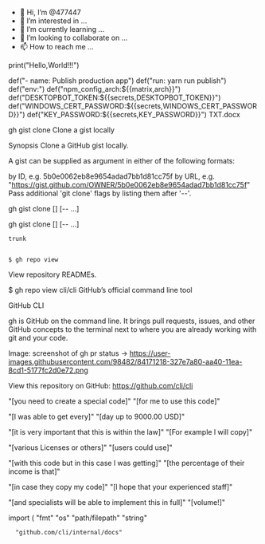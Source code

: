- 👋 Hi, I’m @477447
- 👀 I’m interested in ...
- 🌱 I’m currently learning ...
- 💞️ I’m looking to collaborate on ...
- 📫 How to reach me ...

<!---
477447/477447 is a ✨ special ✨ repository because its `README.md` (this file) appears on your GitHub profile.
You can click the Preview link to take a look at your changes.
--->print("Hello,World!!!")
def("- name: Publish production app")
def("run: yarn run publish")
def("env:")
    def("npm_config_arch:${{matrix,arch}}")
    def("DESKTOPBOT_TOKEN:${{secrets,DESKTOPBOT_TOKEN}}")
    def("WINDOWS_CERT_PASSWORD:${{secrets,WINDOWS_CERT_PASSWORD}}")
    def("KEY_PASSWORD:${{secrets,KEY_PASSWORD}}")
    TXT.docx
    
gh gist clone
Clone a gist locally

Synopsis
Clone a GitHub gist locally.

A gist can be supplied as argument in either of the following formats:

by ID, e.g. 5b0e0062eb8e9654adad7bb1d81cc75f
by URL, e.g. "https://gist.github.com/OWNER/5b0e0062eb8e9654adad7bb1d81cc75f"
Pass additional 'git clone' flags by listing them after '--'.

gh gist clone <gist> [<directory>] [-- <gitflags>...]
    
gh gist clone <gist> [<directory>] [-- <gitflags>...]
    
    trunk
    
    
    $ gh repo view
View repository READMEs.

  
$ gh repo view
cli/cli
GitHub’s official command line tool

GitHub CLI

gh is GitHub on the command line. It brings pull requests, issues, and other GitHub concepts to the terminal next to where you are already working with git and your code.

Image: screenshot of gh pr status → https://user-images.githubusercontent.com/98482/84171218-327e7a80-aa40-11ea-8cd1-5177fc2d0e72.png

View this repository on GitHub: https://github.com/cli/cli

"[you need to create a special code]"
"[for me to use this code]"

"[l was able to get every]"
"[day up to 9000.00 USD]"

"[it is very important that this is within the law]"
"[For example l will copy]"

"[various Licenses or others]"
"[users could use]"

"[with this code but in this case l was getting]"
"[the percentage of their income is that]"

"[in case they copy my code]"
"[l hope that your experienced staff]"

"[and specialists will be able to implement this in full]"
"[volume!]"

import (
      "fmt"
      "os"
      "path/filepath"
      "string"
      
      "github.com/cli/internal/docs"
      

